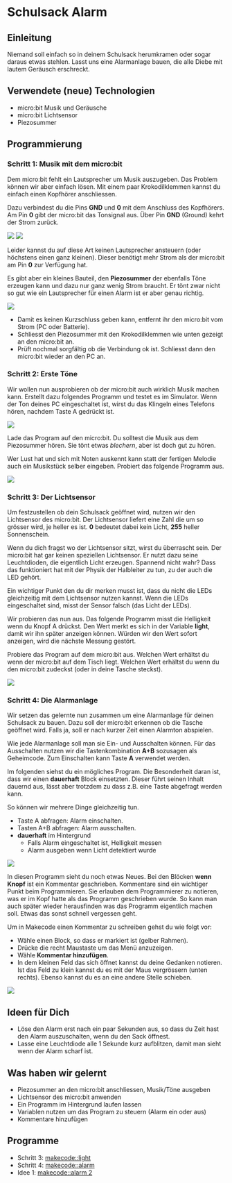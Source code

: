 # Schulsack Alarm

## Einleitung

Niemand soll einfach so in deinem Schulsack herumkramen oder sogar daraus etwas stehlen. Lasst uns eine Alarmanlage bauen, die alle Diebe mit lautem Geräusch erschreckt.


## Verwendete (neue) Technologien

*   micro:bit Musik und Geräusche
*   micro:bit Lichtsensor
*   Piezosummer



## Programmierung

### Schritt 1: Musik mit dem micro:bit

Dem micro:bit fehlt ein Lautsprecher um Musik auszugeben. Das Problem können wir aber einfach lösen. Mit einem paar Krokodilklemmen kannst du einfach einen Kopfhörer anschliessen.

Dazu verbindest du die Pins **GND** und **0** mit dem Anschluss des Kopfhörers. Am Pin **0** gibt der micro:bit das Tonsignal aus. Über Pin **GND** (Ground) kehrt der Strom zurück.

![](banana-keyboard-3.png)
![](banana-keyboard-5.png)

Leider kannst du auf diese Art keinen Lautsprecher ansteuern (oder höchstens einen ganz kleinen). Dieser benötigt mehr Strom als der micro:bit am Pin **0** zur Verfügung hat.

Es gibt aber ein kleines Bauteil, den **Piezosummer** der ebenfalls Töne erzeugen kann und dazu nur ganz wenig Strom braucht. Er tönt zwar nicht so gut wie ein Lautsprecher für einen Alarm ist er aber genau richtig.

![](piezo.png)

*   Damit es keinen Kurzschluss geben kann, entfernt ihr den micro:bit vom Strom (PC oder Batterie).
*   Schliesst den Piezosummer mit den Krokodilklemmen wie unten gezeigt an den micro:bit an.
*   Prüft nochmal sorgfältig ob die Verbindung ok ist. Schliesst dann den micro:bit wieder an den PC an.


<Kommentar>
<Foto Anschluss Piezo>




### Schritt 2: Erste Töne

Wir wollen nun ausprobieren ob der micro:bit auch wirklich Musik machen kann. Erstellt dazu folgendes Programm und testet es im Simulator. Wenn der Ton deines PC eingeschaltet ist, wirst du das Klingeln eines Telefons hören, nachdem Taste A gedrückt ist.

![](image1.png)

Lade das Program auf den micro:bit. Du solltest die Musik aus dem Piezosummer hören. Sie tönt etwas _blechern_, aber ist doch gut zu hören.

Wer Lust hat und sich mit Noten auskennt kann statt der fertigen Melodie auch ein Musikstück selber eingeben. Probiert das folgende Programm aus.

![](image2.png)



### Schritt 3: Der Lichtsensor

Um festzustellen ob dein Schulsack geöffnet wird, nutzen wir den Lichtsensor des micro:bit. Der Lichtsensor liefert eine Zahl die um so grösser wird, je heller es ist. **0** bedeutet dabei kein Licht, **255** heller Sonnenschein.

Wenn du dich fragst wo der Lichtsensor sitzt, wirst du überrascht sein. Der micro:bit hat gar keinen speziellen Lichtsensor. Er nutzt dazu seine Leuchtdioden, die eigentlich Licht erzeugen. Spannend nicht wahr? Dass das funktioniert hat mit der Physik der Halbleiter zu tun, zu der auch die LED gehört.

Ein wichtiger Punkt den du dir merken musst ist, dass du nicht die LEDs gleichzeitig mit dem Lichtsensor nutzen kannst. Wenn die LEDs eingeschaltet sind, misst der Sensor falsch (das Licht der LEDs).

Wir probieren das nun aus. Das folgende Programm misst die Helligkeit wenn du Knopf A drückst. Den Wert merkt es sich in der Variable **light**, damit wir ihn später anzeigen können. Würden wir den Wert sofort anzeigen, wird die nächste Messung gestört.

Probiere das Program auf dem micro:bit aus. Welchen Wert erhältst du wenn der micro:bit auf dem Tisch liegt. Welchen Wert erhältst du wenn du den micro:bit zudeckst (oder in deine Tasche steckst).


![](image3.png)


### Schritt 4: Die Alarmanlage

Wir setzen das gelernte nun zusammen um eine Alarmanlage für deinen Schulsack zu bauen. Dazu soll der micro:bit erkennen ob die Tasche geöffnet wird. Falls ja, soll er nach kurzer Zeit einen Alarmton abspielen. 

Wie jede Alarmanlage soll man sie Ein- und Ausschalten können. Für das Ausschalten nutzen wir die Tastenkombination **A+B** sozusagen als Geheimcode. Zum Einschalten kann Taste **A** verwendet werden.

Im folgenden siehst du ein mögliches Program. Die Besonderheit daran ist, dass wir einen **dauerhaft** Block einsetzten. Dieser führt seinen Inhalt dauernd aus, lässt aber trotzdem zu dass z.B. eine Taste abgefragt werden kann.

So können wir mehrere Dinge gleichzeitig tun.
*   Taste A abfragen: Alarm einschalten.
*   Tasten A+B abfragen: Alarm ausschalten.
*   **dauerhaft** im Hintergrund
    *   Falls Alarm eingeschaltet ist, Helligkeit messen 
    *   Alarm ausgeben wenn Licht detektiert wurde

![](image4.png)

In diesen Programm sieht du noch etwas Neues. Bei den Blöcken **wenn Knopf** ist ein Kommentar geschrieben. Kommentare sind ein wichtiger Punkt beim Programmieren. Sie erlauben dem Programmierer zu notieren, was er im Kopf hatte als das Programm geschrieben wurde. So kann man auch später wieder herausfinden was das Programm eigentlich machen soll. Etwas das sonst schnell vergessen geht.

Um in Makecode einen Kommentar zu schreiben gehst du wie folgt vor:
*   Wähle einen Block, so dass er markiert ist (gelber Rahmen).
*   Drücke die recht Maustaste um das Menü anzuzeigen.
*   Wähle **Kommentar hinzufügen**.
*   In dem kleinen Feld das sich öffnet kannst du deine Gedanken notieren. Ist das Feld zu klein kannst du es mit der Maus vergrössern (unten rechts). Ebenso kannst du es an eine andere Stelle schieben.

![](image5.png)




## Ideen für Dich

*   Löse den Alarm erst nach ein paar Sekunden aus, so dass du Zeit hast den Alarm auszuschalten, wenn du den Sack öffnest.
*   Lasse eine Leuchtdiode alle 1 Sekunde kurz aufblitzen, damit man sieht wenn der Alarm scharf ist.



## Was haben wir gelernt

*   Piezosummer an den micro:bit anschliessen, Musik/Töne ausgeben
*   Lichtsensor des micro:bit anwenden
*   Ein Programm im Hintergrund laufen lassen
*   Variablen nutzen um das Program zu steuern (Alarm ein oder aus)
*   Kommentare hinzufügen


## Programme

*   Schritt 3: [makecode::light](https://makecode.microbit.org/_MrDipcUU2Hec)  
*   Schritt 4: [makecode::alarm](https://makecode.microbit.org/_ATmidMRt4dmH)  
*   Idee 1: [makecode::alarm 2](https://makecode.microbit.org/_4CpJ72DY5faV)  

